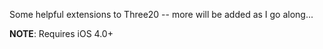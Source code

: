 Some helpful extensions to Three20 -- more will be added as I go along...

**NOTE**: Requires iOS 4.0+

